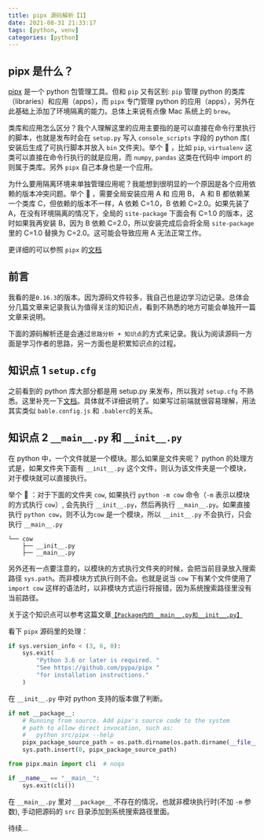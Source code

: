 ```yaml
---
title: pipx 源码解析【1】
date: 2021-08-31 21:33:17
tags: [python, venv]
categories: [python]
---
```


## pipx 是什么？

[pipx](https://github.com/pypa/pipx) 是一个 python 包管理工具。但和 `pip` 又有区别: `pip` 管理 python 的类库（libraries）和应用（apps），而 `pipx` 专门管理 python 的应用（apps），另外在此基础上添加了环境隔离的能力。总体上来说有点像 Mac 系统上的 `brew`。

类库和应用怎么区分？我个人理解这里的应用主要指的是可以直接在命令行里执行的脚本，也就是发布时会在 `setup.py` 写入 `console_scripts` 字段的 python 库( 安装后生成了可执行脚本并放入 `bin` 文件夹)。举个 🌰 ，比如 `pip`, `virtualenv` 这类可以直接在命令行执行的就是应用，而 `numpy`, `pandas` 这类在代码中 import 的则属于类库。另外 `pipx` 自己本身也是一个应用。

为什么要用隔离环境来单独管理应用呢？我能想到很明显的一个原因是各个应用依赖的版本冲突问题。举个 🌰 ，需要全局安装应用 A 和 应用 B， A 和 B 都依赖某一个类库 C，但依赖的版本不一样，A 依赖 C=1.0，B 依赖 C=2.0。如果先装了 A，在没有环境隔离的情况下，全局的 `site-package` 下面会有 C=1.0 的版本，这时如果我再安装 B，因为 B 依赖 C=2.0，所以安装完成后会将全局 `site-package` 里的 C=1.0 替换为 C=2.0。这可能会导致应用 A 无法正常工作。

更详细的可以参照 `pipx` 的[文档](https://pypa.github.io/pipx/)

<!--more-->

## 前言

我看的是`0.16.3`的版本。因为源码文件较多，我自己也是边学习边记录。总体会分几篇文章来记录我认为值得关注的知识点，看到不熟悉的地方可能会单独开一篇文章来说明。

下面的源码解析还是会通过`思路分析 + 知识点`的方式来记录。我认为阅读源码一方面是学习作者的思路，另一方面也是积累知识点的过程。

## 知识点 1 `setup.cfg`

之前看到的 python 库大部分都是用 setup.py 来发布，所以我对 `setup.cfg` 不熟悉。这里补充一下[文档](https://setuptools.readthedocs.io/en/latest/userguide/declarative_config.html)。具体就不详细说明了。如果写过前端就很容易理解，用法其实类似 `bable.config.js` 和 `.bablerc`的关系。

## 知识点 2 `__main__.py` 和 `__init__.py`

在 python 中，一个文件就是一个模块。那么如果是文件夹呢？ python 的处理方式是，如果文件夹下面有 `__init__.py` 这个文件，则认为该文件夹是一个模块，对于模块就可以直接执行。

举个 🌰 ：对于下面的文件夹 `cow`, 如果执行 `python -m cow` 命令（`-m` 表示以模块的方式执行 `cow`）, 会先执行 `__init__.py`，然后再执行 `__main__.py`。如果直接执行 `python cow`，则不认为`cow` 是一个模块，所以 `__init__.py` 不会执行，只会执行 `__main__.py`

```
└── cow
    ├── __init__.py
    ├── __main__.py
```

另外还有一点要注意的，以模块的方式执行文件夹的时候，会把当前目录放入搜索路径 `sys.path`。而非模块方式执行则不会。也就是说当 `cow` 下有某个文件使用了 `import cow` 这样的语法时，以非模块方式运行将报错，因为系统搜索路径里没有当前路径。

关于这个知识点可以参考这篇文章[`【Package内的__main__.py和__init__.py】`](https://blog.csdn.net/u011857683/article/details/81571425)

看下 `pipx` 源码里的处理：

```python
if sys.version_info < (3, 6, 0):
    sys.exit(
        "Python 3.6 or later is required. "
        "See https://github.com/pypa/pipx "
        "for installation instructions."
    )
```

在 `__init__.py` 中对 python 支持的版本做了判断。

```python
if not __package__:
    # Running from source. Add pipx's source code to the system
    # path to allow direct invocation, such as:
    #   python src/pipx --help
    pipx_package_source_path = os.path.dirname(os.path.dirname(__file__))
    sys.path.insert(0, pipx_package_source_path)

from pipx.main import cli  # noqa

if __name__ == "__main__":
    sys.exit(cli())
```

在 `__main__.py` 里对 `__package__` 不存在的情况，也就非模块执行时(不加 `-m` 参数), 手动把源码的 `src` 目录添加到系统搜索路径里面。

待续...
